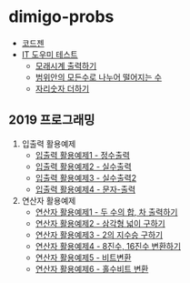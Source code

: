 # dimigo-probs

- [코드젠](./codegen)
- [IT 도우미 테스트](./helper-test)
  - [모래시계 출력하기](./helper-test/0001.c)
  - [범위안의 모든수로 나누어 떨어지는 수](./helper-test/0002.c)
  - [자리숫자 더하기](./helper-test/0003.c)

## 2019 프로그래밍

1. 입출력 활용예제 
   - [입출력 활용예제1 - 정수출력](./001.입출력/prob1.c)
   - [입출력 활용예제2 - 실수출력](./001.입출력/prob2.c)
   - [입출력 활용예제3 - 실수출력2](./001.입출력/prob3.c)
   - [입출력 활용예제4 - 문자-출력](./001.입출력/prob4.c)
2. 연산자 활용예제 
   - [연산자 활용예제1 - 두 수의 합, 차 출력하기](./002.연산자/prob1.c)
   - [연산자 활용예제2 - 삼각형 넓이 구하기](./002.연산자/prob2.c)
   - [연산자 활용예제3 - 2의 지수승 구하기](./002.연산자/prob3.c)
   - [연산자 활용예제4 - 8진수, 16진수 변환하기](./002.연산자/prob4.c)
   - [연산자 활용예제5 - 비트변환](./002.연산자/prob5.c)
   - [연산자 활용예제6 - 홀수비트 변환](./002.연산자/prob6.c)
